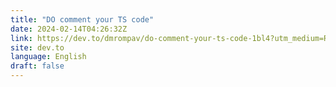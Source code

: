 ```yaml
---
title: "DO comment your TS code"
date: 2024-02-14T04:26:32Z
link: https://dev.to/dmrompav/do-comment-your-ts-code-1bl4?utm_medium=RSS&utm_source=news.12bit.vn
site: dev.to
language: English
draft: false
---
```

